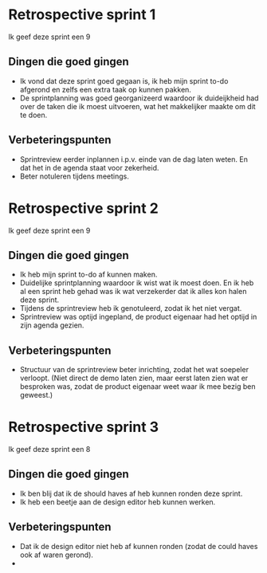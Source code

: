 # Retrospective sprint 1

Ik geef deze sprint een 9
## Dingen die goed gingen
* Ik vond dat deze sprint goed gegaan is, ik heb mijn sprint to-do afgerond en zelfs een extra taak op kunnen pakken.
* De sprintplanning was goed georganizeerd waardoor ik duideijkheid had over de taken die ik moest uitvoeren, wat het makkelijker maakte om dit te doen.

## Verbeteringspunten
* Sprintreview eerder inplannen i.p.v. einde van de dag laten weten. En dat het in de agenda staat voor zekerheid.
* Beter notuleren tijdens meetings.

# Retrospective sprint 2

Ik geef deze sprint een 9
## Dingen die goed gingen
* Ik heb mijn sprint to-do af kunnen maken.
* Duidelijke sprintplanning waardoor ik wist wat ik moest doen. En ik heb al een sprint heb gehad was ik wat verzekerder dat ik alles kon halen deze sprint.
* Tijdens de sprintreview heb ik genotuleerd, zodat ik het niet vergat.
* Sprintreview was optijd ingepland, de product eigenaar had het optijd in zijn agenda gezien.

## Verbeteringspunten
* Structuur van de sprintreview beter inrichting, zodat het wat soepeler verloopt. 
(Niet direct de demo laten zien, maar eerst laten zien wat er besproken was, zodat de product eigenaar weet waar ik mee bezig ben geweest.)

# Retrospective sprint 3
Ik geef deze sprint een 8
## Dingen die goed gingen
* Ik ben blij dat ik de should haves af heb kunnen ronden deze sprint.
* Ik heb een beetje aan de design editor heb kunnen werken.

## Verbeteringspunten
* Dat ik de design editor niet heb af kunnen ronden (zodat de could haves ook af waren gerond).
* 
